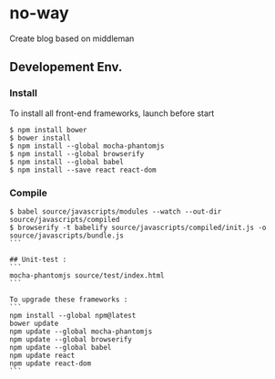 no-way
======

Create blog based on middleman

## Developement Env.

### Install
To install all front-end frameworks, launch before start 
``` 
$ npm install bower
$ bower install
$ npm install --global mocha-phantomjs
$ npm install --global browserify
$ npm install --global babel
$ npm install --save react react-dom
```
### Compile
````
$ babel source/javascripts/modules --watch --out-dir source/javascripts/compiled
$ browserify -t babelify source/javascripts/compiled/init.js -o source/javascripts/bundle.js
```

## Unit-test :
```
mocha-phantomjs source/test/index.html
```

To upgrade these frameworks :
``` 
npm install --global npm@latest
bower update
npm update --global mocha-phantomjs
npm update --global browserify
npm update --global babel
npm update react
npm update react-dom
```